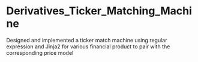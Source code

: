 # Derivatives_Ticker_Matching_Machine
Designed and implemented a ticker match machine using regular expression and Jinja2 for various financial product to pair with the corresponding price model
